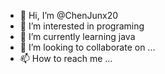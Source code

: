 - 👋 Hi, I’m @ChenJunx20
- 👀 I’m interested in programing
- 🌱 I’m currently learning java
- 💞️ I’m looking to collaborate on ...
- 📫 How to reach me ...

<!---
ChenJunx20/ChenJunx20 is a ✨ special ✨ repository because its `README.md` (this file) appears on your GitHub profile.
You can click the Preview link to take a look at your changes.
--->
